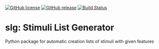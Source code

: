 [![GitHub license](https://img.shields.io/badge/license-GPLv2-blue.svg)](https://github.com/gree-gorey/losc/blob/master/LICENSE) [![GitHub release](https://img.shields.io/badge/release-v0.5-blue.svg)](https://github.com/gree-gorey/losc/releases/tag/v0.5) [![Build Status](https://travis-ci.org/gree-gorey/losc.svg?branch=master)](https://travis-ci.org/gree-gorey/losc)

# slg: Stimuli List Generator

Python package for automatic creation lists of stimuli with given features
